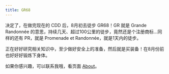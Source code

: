 ```yaml
---
title: GR68
---
```


决定了，在做完现在的 CDD 后，8月初去徒步 GR68！GR 就是 Grande Randonnée 的意思，持续几天、超过100公里的徒步，竟然还是个注册商标...同样的还有 PR，就是 Promenade et Randonnée，就是1天内的徒步。

正在好好研究相关知识中，至少做好安全上的准备，然后就是买装备！在8月份前也好好好锻炼下身体。

如果你感兴趣，可以联系我哦，看页面 [About](http://scriptogr.am/tianyikillua/about)。